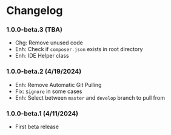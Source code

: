 Changelog
=========
### 1.0.0-beta.3 (TBA)
- Chg: Remove unused code
- Enh: Check if `composer.json` exists in root directory
- Enh: IDE Helper class

### 1.0.0-beta.2 (4/19/2024)
- Enh: Remove Automatic Git Pulling
- Fix: `$ignore` in some cases
- Enh: Select between `master` and `develop` branch to pull from

### 1.0.0-beta.1 (4/11/2024)
- First beta release
